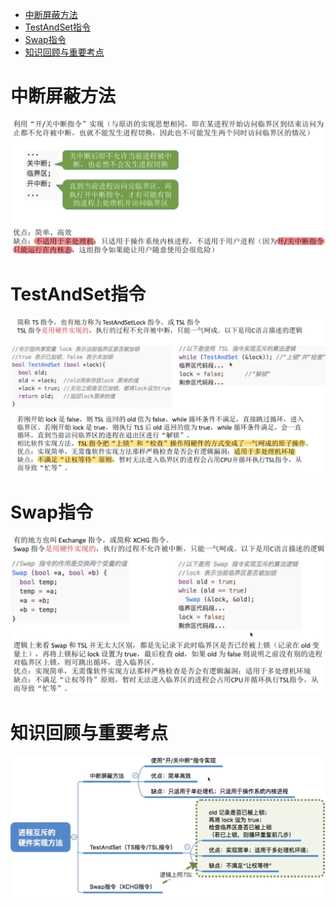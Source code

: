 - [中断屏蔽方法](#中断屏蔽方法)
- [TestAndSet指令](#testandset指令)
- [Swap指令](#swap指令)
- [知识回顾与重要考点](#知识回顾与重要考点)

# 中断屏蔽方法
<img src="img/../../img/中断屏蔽的方法.png">

# TestAndSet指令
<img src="img/../../img/TestAndSet指令C语言逻辑.png">

# Swap指令
<img src="img/../../img/Swap指令代码思路.png">

# 知识回顾与重要考点
<img src="img/../../img/进程互斥的硬件实现方式.png">
